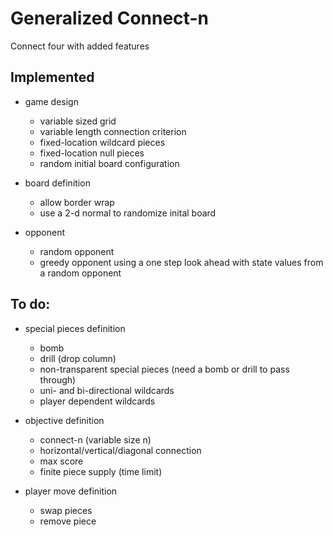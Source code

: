 # Generalized Connect-n
Connect four with added features

## Implemented
* game design
   * variable sized grid
   * variable length connection criterion
   * fixed-location wildcard pieces
   * fixed-location null pieces
   * random initial board configuration
    
* board definition
    * allow border wrap
    * use a 2-d normal to randomize inital board

* opponent
   * random opponent
   * greedy opponent using a one step look ahead with state values from a random opponent

## To do:
* special pieces definition
    * bomb
    * drill (drop column)
    * non-transparent special pieces (need a bomb or drill to pass through)
    * uni- and bi-directional wildcards
    * player dependent wildcards

    
* objective definition
    * connect-n (variable size n)
    * horizontal/vertical/diagonal connection
    * max score
    * finite piece supply (time limit)
    
* player move definition  
    * swap pieces
    * remove piece

